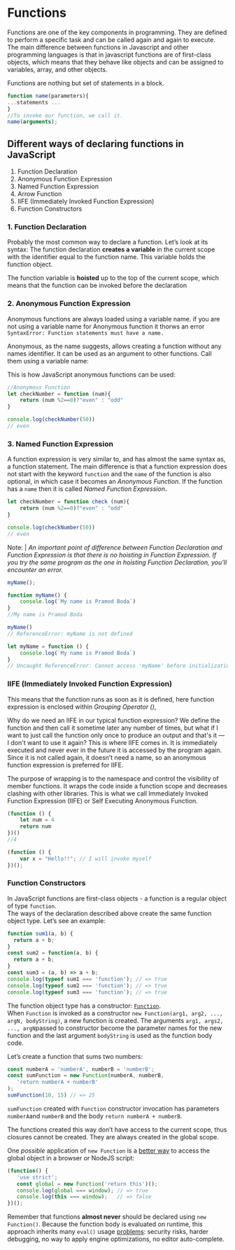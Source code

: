 # Functions

Functions are one of the key components in programming. They are defined to perform a specific task and can be called again and again to execute. The main difference between functions in Javascript and other programming languages is that in javascript functions are of first-class objects, which means that they behave like objects and can be assigned to variables, array, and other objects.

Functions are nothing but set of statements in a block.

```javascript
function name(parameters){
...statements ...
}
//To invoke our function, we call it.
name(arguments);
```

## Different ways of declaring functions in JavaScript

1. Function Declaration
2. Anonymous Function Expression
3. Named Function Expression
4. Arrow Function
5. IIFE (Immediately Invoked Function Expression)
6. Function Constructors

### 1. Function Declaration

Probably the most common way to declare a function. Let’s look at its syntax:
The function declaration  **creates a variable**  in the current scope with the identifier equal to the function name. This variable holds the function object.

The function variable is  **hoisted**  up to the top of the current scope, which means that the function can be invoked before the declaration


### 2. Anonymous Function Expression

Anonymous functions are always loaded using a variable name. if you are not using a variable name for Anonymous function it thorws an error `SyntaxError: Function statements must have a name.`

 Anonymous, as the name suggests, allows creating a function without any names identifier. It can be used as an argument to other functions. Call them using a variable name:

This is how JavaScript anonymous functions can be used:

```javascript
//Anonymous Function
let checkNumber = function (num){
	return (num %2==0)?"even" : "odd"
}

console.log(checkNumber(50))
// even
```
### 3. Named Function Expression

A function expression is very similar to, and has almost the same syntax as, a function statement. The main difference is that a function expression does not start with the keyword `function` and the `name` of the function is also optional, in which case it becomes an _Anonymous Function_. If the function has a `name` then it is called _Named Function Expression_**.**
```javascript
let checkNumber = function check (num){
	return (num %2==0)?"even" : "odd"
}

console.log(checkNumber(50))
// even
```

Note:
| _An important point of difference between Function Declaration and Function Expression is that there is no hoisting in Function Expression. If you try the same program as the one in hoisting Function Declaration, you’ll encounter an error._
```javascript
myName();

function myName() {
	console.log(`My name is Pramod Boda`)
}
//My name is Pramod Boda 
```
```javascript
myName()
// ReferenceError: myName is not defined

let myName = function () {
	console.log(`My name is Pramod Boda`)
}
// Uncaught ReferenceError: Cannot access 'myName' before initialization at <anonymous>:1:1
```
### IIFE (Immediately Invoked Function Expression)

This means that the function runs as soon as it is defined, here function expression is enclosed within _Grouping Operator ()_,

Why do we need an IIFE in our typical function expression? We define the function and then call it sometime later any number of times, but what if I want to just call the function only once to produce an output and that's it — I don't want to use it again? This is where IIFE comes in. It is immediately executed and never ever in the future it is accessed by the program again. Since it is not called again, it doesn’t need a name, so an anonymous function expression is preferred for IIFE.

The purpose of wrapping is to the namespace and control the visibility of member functions. It wraps the code inside a function scope and decreases clashing with other libraries. This is what we call Immediately Invoked Function Expression (IIFE) or Self Executing Anonymous Function.

```javascript
(function () {
	let num = 4
	return num
})()
//4
```
```javascript
(function () {  
	var x = "Hello!!"; // I will invoke myself  
})();
```

### Function Constructors

In JavaScript functions are first-class objects - a function is a regular object of type  `function`.  
The ways of the declaration described above create the same function object type. Let’s see an example:
```javascript
function sum1(a, b) {
  return a + b;
}
const sum2 = function(a, b) {
  return a + b;
}
const sum3 = (a, b) => a + b;
console.log(typeof sum1 === 'function'); // => true
console.log(typeof sum2 === 'function'); // => true
console.log(typeof sum3 === 'function'); // => true
```

The function object type has a constructor:  [`Function`](https://developer.mozilla.org/en-US/docs/Web/JavaScript/Reference/Global_Objects/Function).  
When  `Function`  is invoked as a constructor  `new Function(arg1, arg2, ..., argN, bodyString)`, a new function is created. The arguments  `arg1, args2, ..., argN`passed to constructor become the parameter names for the new function and the last argument  `bodyString`  is used as the function body code.

Let’s create a function that sums two numbers:
```javascript
const numberA = 'numberA', numberB = 'numberB';
const sumFunction = new Function(numberA, numberB, 
   'return numberA + numberB'
);
sumFunction(10, 15) // => 25
```
`sumFunction`  created with  `Function`  constructor invocation has parameters  `numberA`and  `numberB`  and the body  `return numberA + numberB`.

The functions created this way don’t have access to the current scope, thus closures cannot be created. They are always created in the global scope.

One  _possible_  application of  `new Function`  is a  [better way](https://twitter.com/WebReflection/status/269578376833024000)  to access the global object in a browser or NodeJS script:
```javascript
(function() {
   'use strict';
   const global = new Function('return this')();
   console.log(global === window); // => true
   console.log(this === window);   // => false
})();
```

Remember that functions  **almost never**  should be declared using  `new Function()`. Because the function body is evaluated on runtime, this approach inherits many  `eval()`  usage  [problems](http://stackoverflow.com/a/86580/1894471): security risks, harder debugging, no way to apply engine optimizations, no editor auto-complete.



<!--stackedit_data:
eyJoaXN0b3J5IjpbMTAzMDExNDYyOCwtNjQwMDU1OTU5LC0xMj
M4ODE1OTYyLC0zMzA0NzgxMzAsMTU3OTI4ODQyOCw2NTIyODA3
NTMsLTIyODU1NDk2LC04NjE3Mzg0ODAsODQzODY2MzM5LDEzMD
g4NDA3OTAsMTA3NzQwNjU2MSwxNjYzOTc5NzI3LDQ5MTg4ODc3
NCwtMjg1MDMzMDMsMTgwMjI0OTIxNCwxODUyODUxNjY0LDEzOD
U1MTk4NzksLTc0MjIwMTU0XX0=
-->
